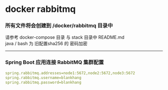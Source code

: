 # docker rabbitmq

### 所有文件将会创建到 /docker/rabbitmq 目录中
请参考 docker-compose 目录 与 stack 目录中 README.md  
java / bash 为 旧配置sha256 的 密码加密


---
### Spring Boot 应用连接 RabbitMQ 集群配置
```yaml
spring.rabbitmq.addresses=node1:5672,node2:5672,node3:5672
spring.rabbitmq.username=blankhang
spring.rabbitmq.password=blankhang
```
